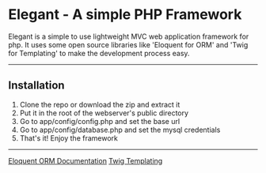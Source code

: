 Elegant - A simple PHP Framework
================================

Elegant is a simple to use lightweight MVC web application framework for php. It uses some open source libraries like 'Eloquent for ORM' and 'Twig for Templating' to make the development process easy.

<hr>

Installation
-------------

1) Clone the repo or download the zip and extract it
2) Put it in the root of the webserver's public directory
3) Go to app/config/config.php and set the base url
4) Go to app/config/database.php and set the mysql credentials
5) That's it! Enjoy the framework

<hr>

[Eloquent ORM Documentation](http://laravel.com/docs/4.2/eloquent)
[Twig Templating](http://twig.sensiolabs.org/)
